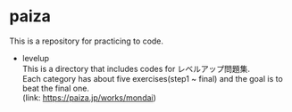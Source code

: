 # paiza
This is a repository for practicing to code.

- levelup<br>
This is a directory that includes codes for レベルアップ問題集.<br>
Each category has about five exercises(step1 ~ final) and the goal is to beat the final one.<br>
(link: https://paiza.jp/works/mondai)

